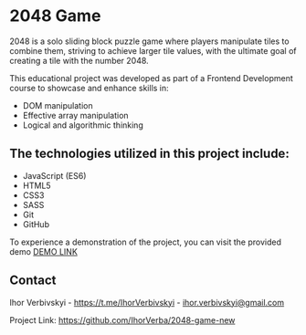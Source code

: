 # 2048 Game

2048 is a solo sliding block puzzle game where players manipulate tiles to combine them, striving to achieve larger tile values, with the ultimate goal of creating a tile with the number 2048.

This educational project was developed as part of a Frontend Development course to showcase and enhance skills in:

- DOM manipulation
- Effective array manipulation
- Logical and algorithmic thinking

## The technologies utilized in this project include:

- JavaScript (ES6)
- HTML5
- CSS3
- SASS
- Git
- GitHub

To experience a demonstration of the project, you can visit the provided demo [DEMO LINK](https://IhorVerba.github.io/2048-game-new/)

## Contact
Ihor Verbivskyi - https://t.me/IhorVerbivskyi - ihor.verbivskyi@gmail.com

Project Link: https://github.com/IhorVerba/2048-game-new


